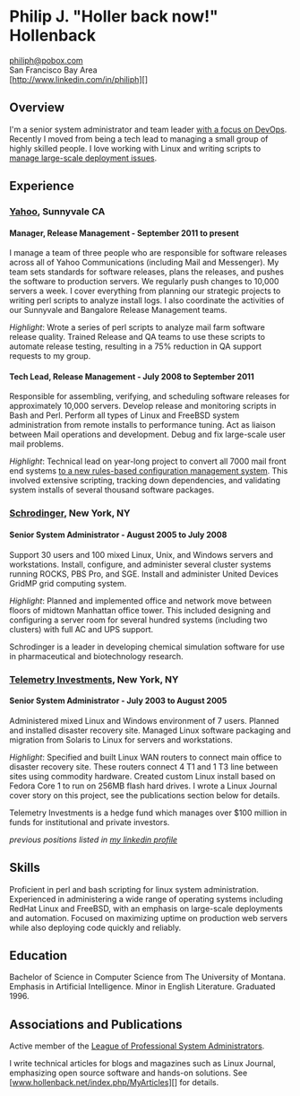 # Philip J. "Holler back now!" Hollenback

philiph@pobox.com  
San Francisco Bay Area  
[http://www.linkedin.com/in/philiph][]

## Overview

I'm a senior system administrator and team leader
[with a focus on DevOps](http://www-03.ibm.com/innovation/us/engines/solutions.html?csr=agus_mmlobtivoli-20111123&cm=k&cr=google&ct=USBRB301&S_TACT=USBRB301&ck=tivoli&cmp=USBRB&mkwid=safMdNA7M_8645040437_432ak82469). Recently I moved from being a tech lead to
managing a small group of highly skilled people. I love working with
Linux and writing scripts to [manage large-scale deployment issues][].

## Experience

### [Yahoo][], Sunnyvale CA

#### Manager, Release Management - September 2011 to present

I manage a team of three people who are responsible for software
releases across all of Yahoo Communications (including Mail and
Messenger). My team sets standards for software releases, plans the
releases, and pushes the software to production servers. We regularly
push changes to 10,000 servers a week. I cover everything from planning
our strategic projects to writing perl scripts to analyze install logs.
I also coordinate the activities of our Sunnyvale and Bangalore Release
Management teams.

*Highlight*: Wrote a series of perl scripts to analyze mail farm
software release quality. Trained Release and QA teams to use these
scripts to automate release testing, resulting in a 75% reduction in QA
support requests to my group.

#### Tech Lead, Release Management - July 2008 to September 2011

Responsible for assembling, verifying, and scheduling software releases
for approximately 10,000 servers. Develop release and monitoring scripts
in Bash and Perl. Perform all types of Linux and FreeBSD system
administration from remote installs to performance tuning. Act as
liaison between Mail operations and development. Debug and fix
large-scale user mail problems.

*Highlight*: Technical lead on year-long project to convert all 7000
mail front end systems
[to a new rules-based configuration management system][]. This
involved  extensive scripting, tracking down dependencies, and
validating system installs of several thousand software packages.

### [Schrodinger][], New York, NY

#### Senior System Administrator - August 2005 to July 2008

Support 30 users and 100 mixed Linux, Unix, and Windows servers and
workstations. Install, configure, and administer several cluster systems
running ROCKS, PBS Pro, and SGE. Install and administer United Devices
GridMP grid computing system.

*Highlight*: Planned and implemented office and network move between
floors of midtown Manhattan office tower. This included designing and
configuring a server room for several hundred systems (including two
clusters) with full AC and UPS support.

Schrodinger is a leader in developing chemical simulation software for
use in pharmaceutical and biotechnology research.

### [Telemetry Investments][], New York, NY

#### Senior System Administrator - July 2003 to August 2005

Administered mixed Linux and Windows environment of 7 users. Planned and
installed disaster recovery site. Managed Linux software packaging and
migration from Solaris to Linux for servers and workstations.

*Highlight*: Specified and built Linux WAN routers to connect main
office to disaster recovery site. These routers connect 4 T1 and 1 T3
line between sites using commodity hardware. Created custom Linux
install based on Fedora Core 1 to run on 256MB flash hard drives. I
wrote a Linux Journal cover story on this project, see the publications
section below for details.

Telemetry Investments is a hedge fund which manages over $100 million in
funds for institutional and private investors.

*previous positions listed in [my linkedin
profile][http://www.linkedin.com/in/philiph]*

## Skills

Proficient in perl and bash scripting for linux system administration.
Experienced in administering a wide range of operating systems including
RedHat Linux and FreeBSD, with an emphasis on large-scale deployments
and automation. Focused on maximizing uptime on production web servers
while also deploying code quickly and reliably.

## Education

Bachelor of Science in Computer Science from The University of Montana.
Emphasis in Artificial Intelligence. Minor in English Literature.
Graduated 1996.

## Associations and Publications

Active member of the [League of Professional System Administrators][].

I write technical articles for blogs and magazines such as Linux
Journal, emphasizing open source software and hands-on solutions. See
[www.hollenback.net/index.php/MyArticles][] for details.

  [http://www.linkedin.com/in/philiph]: http://www.linkedin.com/in/philiph
  [with a focus on DevOps]: http://www.hollenback.net/index.php/DevOpsMeansDontBeAnAhole
  [manage large-scale deployment issues]: http://www.hollenback.net/index.php/ServerLoadSpreading
  [Yahoo]: http://www.yahoo.com
  [to a new rules-based configuration management system]: https://db.usenix.org/events/lisa10/tech/full_papers/Hollenback.pdf
  [Schrodinger]: http://www.schrodinger.com
  [Telemetry Investments]: http://telemetry-investments.com/
  [League of Professional System Administrators]: http://lopsa.org
  [www.hollenback.net/index.php/MyArticles]: http://www.hollenback.net/index.php/MyArticles
